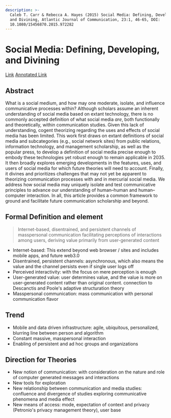 ```yaml
---
description: >-
  Caleb T. Carr & Rebecca A. Hayes (2015) Social Media: Defining, Developing,
  and Divining, Atlantic Journal of Communication, 23:1, 46-65, DOI:
  10.1080/15456870.2015.972282
---
```


# Social Media: Defining, Developing, and Divining

[Link](https://www.tandfonline.com/doi/abs/10.1080/15456870.2015.972282)   [Annotated Link](https://drive.google.com/file/d/1ybfRj003cA7C3d9wfX8PitkXxDF201oR/view?usp=share\_link)

## Abstract&#x20;

What is a social medium, and how may one moderate, isolate, and influence communicative processes within? Although scholars assume an inherent understanding of social media based on extant technology, there is no commonly accepted definition of what social media _are_, both functionally and theoretically, within communication studies. Given this lack of understanding, cogent theorizing regarding the uses and effects of social media has been limited. This work first draws on extant definitions of social media and subcategories (e.g., social network sites) from public relations, information technology, and management scholarship, as well as the popular press, to develop a definition of social media precise enough to embody these technologies yet robust enough to remain applicable in 2035. It then broadly explores emerging developments in the features, uses, and users of social media for which future theories will need to account. Finally, it divines and prioritizes challenges that may not yet be apparent to theorizing communication processes with and in mercurial social media. We address how social media may uniquely isolate and test communicative principles to advance our understanding of human–human and human–computer interaction. In all, this article provides a common framework to ground and facilitate future communication scholarship and beyond.

## Formal Definition and element&#x20;

> Internet-based, disentrained, and persistent channels of masspersonal communication facilitating perceptions of interactions among users, deriving value primarily from user-generated content

* Internet-based: This extend beyond web browser / sites and includes mobile apps, and future web3.0
* Disentrained, persistent channels: asynchronous, which also means the value and the channel persists even if single user logs off
* Perceived interactivity: with the focus on mere perception is enough&#x20;
* User-generated value: user determines value, and the value is more on user-generated content rather than original content. connection to Descanctis and Poole's adaptive structuration theory&#x20;
* Masspersonal communication: mass communication with personal communication flavor&#x20;

## Trend&#x20;

* Mobile and data driven infrastructure: agile, ubiquitous, personalized, blurring line between person and algorithm&#x20;
* Constant massive, masspersonal interaction
* Enabling of persistent and ad hoc groups and organizations&#x20;

## Direction for Theories

* New notion of communication: with consideration on the nature and role of computer generated messages and interactions&#x20;
* New tools for exploration&#x20;
* New relationship between communication and media studies: confluence and divergence of studies exploring communicative phenomena and media effect&#x20;
* New means of access: mode, expectation of context and privacy (Petronio's privacy management theory), user base
